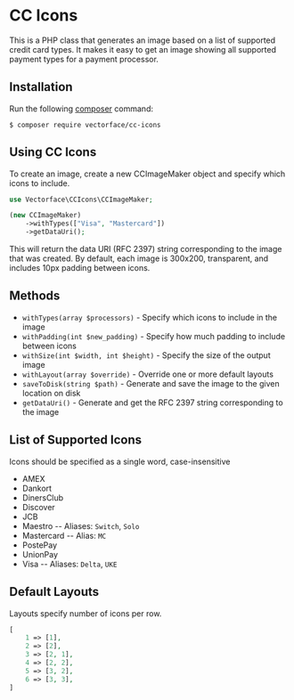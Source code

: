 # CC Icons

This is a PHP class that generates an image based on a
list of supported credit card types. It makes it easy to
get an image showing all supported payment types for a
payment processor.

## Installation

Run the following [composer](https://getcomposer.org/) command:

```shell script
$ composer require vectorface/cc-icons
```

## Using CC Icons

To create an image, create a new CCImageMaker object and
specify which icons to include.

```php
use Vectorface\CCIcons\CCImageMaker;

(new CCImageMaker)
    ->withTypes(["Visa", "Mastercard"])
    ->getDataUri();
```

This will return the data URI (RFC 2397) string corresponding
to the image that was created. By default, each image is
300x200, transparent, and includes 10px padding between icons.

## Methods

- `withTypes(array $processors)` - Specify which icons to include in the image
- `withPadding(int $new_padding)` - Specify how much padding to include between icons
- `withSize(int $width, int $height)` - Specify the size of the output image
- `withLayout(array $override)` - Override one or more default layouts
- `saveToDisk(string $path)` - Generate and save the image to the given location on disk
- `getDataUri()` - Generate and get the RFC 2397 string corresponding to the image

## List of Supported Icons

Icons should be specified as a single word, case-insensitive
- AMEX
- Dankort
- DinersClub
- Discover
- JCB
- Maestro -- Aliases: `Switch`, `Solo`
- Mastercard -- Alias: `MC`
- PostePay
- UnionPay
- Visa -- Aliases: `Delta`, `UKE`

## Default Layouts

Layouts specify number of icons per row.

```php
[
    1 => [1],
    2 => [2],
    3 => [2, 1],
    4 => [2, 2],
    5 => [3, 2],
    6 => [3, 3],
]
```
